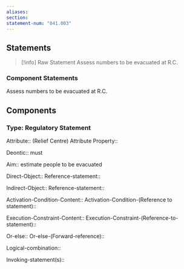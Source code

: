 ```yaml
---
aliases: 
section: 
statement-num: "041.003"
---
```

## Statements 
> [!info] Raw Statement
> Assess numbers to be evacuated at R.C. 
> 

### Component Statements
Assess numbers to be evacuated at R.C. 
## Components
### Type: Regulatory Statement
Attribute:: (Relief Centre)
	Attribute Property::

Deontic:: must

Aim:: estimate people to be evacuated

Direct-Object::
	Reference-statement::

Indirect-Object::
	Reference-statement::

Activation-Condition-Content::
	Activation-Condition-(Reference to statement)::

Execution-Constraint-Content::
	Execution-Constraint-(Reference-to-statement)::

Or-else::
	Or-else-(Forward-reference)::

Logical-combination::

Invoking-statement(s)::